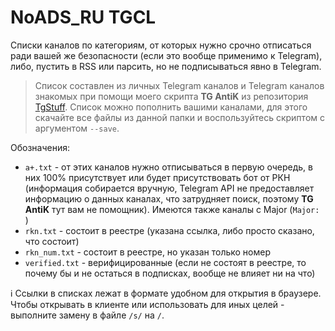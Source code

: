 # NoADS_RU TGCL

Списки каналов по категориям, от которых нужно срочно отписаться ради вашей же безопасности (если это вообще применимо к Telegram), либо, пустить в RSS или парсить, но не подписываться явно в Telegram.

> Список составлен из личных Telegram каналов и Telegram каналов знакомых при помощи моего скрипта **TG AntiK** из репозитория [TgStuff](https://github.com/Zalexanninev15/TgStuff). Список можно пополнить вашими каналами, для этого скачайте все файлы из данной папки и воспользуйтесь скриптом с аргументом `--save`.

Обозначения:
- `a+.txt` - от этих каналов нужно отписываться в первую очередь, в них 100% присутствует или будет присутствовать бот от РКН (информация собирается вручную, Telegram API не предоставляет информацию о данных каналах, что затрудняет поиск, поэтому **TG AntiK** тут вам не помощник). Имеются также каналы с Major (`Major: `)
- `rkn.txt` - состоит в реестре (указана ссылка, либо просто сказано, что состоит)
- `rkn_num.txt` - состоит в реестре, но указан только номер
- `verified.txt` - верифицированные (если не состоят в реестре, то почему бы и не остаться в подписках, вообще не влияет ни на что)

ℹ️ Ссылки в списках лежат в формате удобном для открытия в браузере. Чтобы открывать в клиенте или использовать для иных целей - выполните замену в файле `/s/` на `/`.
